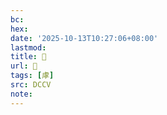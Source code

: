 ```yaml
---
bc:
hex:
date: '2025-10-13T10:27:06+08:00'
lastmod:
title: 􃑼
url: 􃑼
tags: [虖]
src: DCCV
note:
---
```

